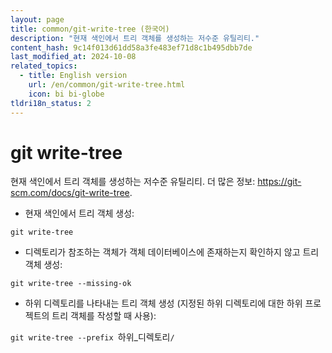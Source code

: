 ```yaml
---
layout: page
title: common/git-write-tree (한국어)
description: "현재 색인에서 트리 객체를 생성하는 저수준 유틸리티."
content_hash: 9c14f013d61dd58a3fe483ef71d8c1b495dbb7de
last_modified_at: 2024-10-08
related_topics:
  - title: English version
    url: /en/common/git-write-tree.html
    icon: bi bi-globe
tldri18n_status: 2
---
```

# git write-tree

현재 색인에서 트리 객체를 생성하는 저수준 유틸리티.
더 많은 정보: <https://git-scm.com/docs/git-write-tree>.

- 현재 색인에서 트리 객체 생성:

`git write-tree`

- 디렉토리가 참조하는 객체가 객체 데이터베이스에 존재하는지 확인하지 않고 트리 객체 생성:

`git write-tree --missing-ok`

- 하위 디렉토리를 나타내는 트리 객체 생성 (지정된 하위 디렉토리에 대한 하위 프로젝트의 트리 객체를 작성할 때 사용):

`git write-tree --prefix `<span class="tldr-var badge badge-pill bg-dark-lm bg-white-dm text-white-lm text-dark-dm font-weight-bold">하위_디렉토리</span>`/`
